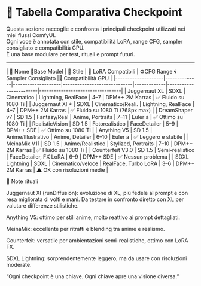 # 🧮 Tabella Comparativa Checkpoint

Questa sezione raccoglie e confronta i principali checkpoint utilizzati nei miei flussi ComfyUI.  
Ogni voce è annotata con stile, compatibilità LoRA, range CFG, sampler consigliato e compatibilità GPU.  
È una base modulare per test, rituali e prompt futuri.

---

| 🧠 Nome             🧬Base Model | 🎨 Stile           | 🧿 LoRA Compatibili        | ⚙️CFG Range  🌀 Sampler Consigliato  |💾 Compatibilità GPU             |
|--------------------|--------------|--------------------|-----------------------------|-------------|------------------------|----------------------------------|
| Juggernaut XL      | SDXL         | Cinematico         | Lightning, RealFace         | 4–7         | DPM++ 2M Karras        | ✅ Fluido su 1080 Ti             |
| Juggernaut XI *    | SDXL         | Cinematico/Reali.  | Lightning, RealFace         | 4–7         | DPM++ 2M Karras        | ✅ Fluido su 1080 Ti (768px max) |
| DreamShaper v7     | SD 1.5       | Fantasy/Real       | Anime, Portraits            | 7–11        | Euler a                | ✅ Ottimo su 1080 Ti             |
| RealisticVision    | SD 1.5       | Fotorealistico     | FaceDetailer                | 5–9         | DPM++ SDE              | ✅ Ottimo su 1080 Ti             |
| Anything V5        | SD 1.5       | Anime/Illustrativo | Anime, Detailer             | 6–10        | Euler a                | ✅ Leggero e stabile             |
| MeinaMix V11       | SD 1.5       | Anime/Realistico   | Stylized, Portraits         | 7–10        | DPM++ 2M Karras        | ✅ Fluido su 1080 Ti             |
| Counterfeit V3.0   | SD 1.5       | Semi-realistico    | FaceDetailer, FX LoRA       | 6–9         | DPM++ SDE              | ✅ Nessun problema               |
| SDXL Lightning     | SDXL         | Cinematico/veloce  | RealFace, Turbo LoRA        | 3–6         | DPM++ 2M Karras        | ⚠️ OK con risoluzioni medie      |

🧪 Note rituali

Juggernaut XI (runDiffusion): evoluzione di XL, più fedele al prompt e con resa migliorata di volti e mani. Da testare in confronto diretto con XL per valutare differenze stilistiche.

Anything V5: ottimo per stili anime, molto reattivo ai prompt dettagliati.

MeinaMix: eccellente per ritratti e blending tra anime e realismo.

Counterfeit: versatile per ambientazioni semi-realistiche, ottimo con LoRA FX.

SDXL Lightning: sorprendentemente leggero, ma da usare con risoluzioni moderate.

“Ogni checkpoint è una chiave. Ogni chiave apre una visione diversa.”